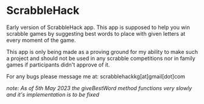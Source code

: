 # ScrabbleHack
Early version of ScrabbleHack app.
This app is supposed to help you win scrabble games 
by suggesting best words to place with given letters at every moment of the game.


This app is only being made as a proving ground for my ability to make such a project
and should not be used in any scrabble competitions nor in family games if participants didn't
approve of it.

For any bugs please message me at: scrabblehackkg[at]gmail[dot]com
<!-- Later versions of app will include support for MacOs and Linux systems and also a GUI
very advanced version of app will use computer vision to recognize board and players letters to
automatize proccess of suggesting best words (there's also a possibility that this app will get
it's android or IOS version). -->
*note: As of 5th May 2023 the giveBestWord method functions very slowly and it's implementation
is to be fixed*
